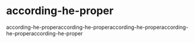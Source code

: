 # according-he-proper
according-he-properaccording-he-properaccording-he-properaccording-he-properaccording-he-proper
